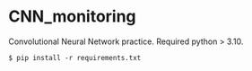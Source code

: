 # CNN_monitoring
Convolutional Neural Network practice. Required python > 3.10.

```
$ pip install -r requirements.txt
```
